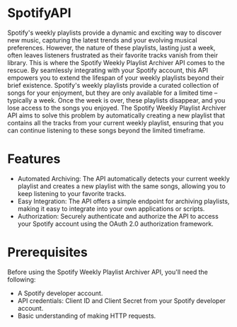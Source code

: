 # SpotifyAPI

Spotify's weekly playlists provide a dynamic and exciting way to discover new music, capturing the latest trends and your evolving musical preferences. However, the nature of these playlists, lasting just a week, often leaves listeners frustrated as their favorite tracks vanish from their library. This is where the Spotify Weekly Playlist Archiver API comes to the rescue. By seamlessly integrating with your Spotify account, this API empowers you to extend the lifespan of your weekly playlists beyond their brief existence.
Spotify's weekly playlists provide a curated collection of songs for your enjoyment, but they are only available for a limited time – typically a week. Once the week is over, these playlists disappear, and you lose access to the songs you enjoyed. The Spotify Weekly Playlist Archiver API aims to solve this problem by automatically creating a new playlist that contains all the tracks from your current weekly playlist, ensuring that you can continue listening to these songs beyond the limited timeframe.


# Features
* Automated Archiving: The API automatically detects your current weekly playlist and creates a new playlist with the same songs, allowing you to keep listening to your favorite tracks.
* Easy Integration: The API offers a simple endpoint for archiving playlists, making it easy to integrate into your own applications or scripts.
* Authorization: Securely authenticate and authorize the API to access your Spotify account using the OAuth 2.0 authorization framework.

# Prerequisites

Before using the Spotify Weekly Playlist Archiver API, you'll need the following:

   * A Spotify developer account.
   * API credentials: Client ID and Client Secret from your Spotify developer account.
   * Basic understanding of making HTTP requests.
